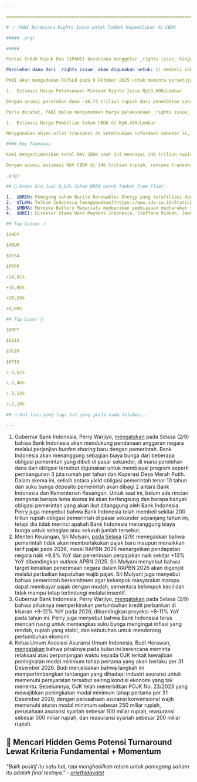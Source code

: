 ```yaml
---

==================================================================================================================================================================================================================================

# 📈 PANI Berencana Rights Issue untuk Tambah Kepemilikan di CBDK

##### .png)

##### 

Pantai Indah Kapuk Dua ($PANI) berencana menggelar _rights issue_ hingga 1,21 miliar saham baru. Harga pelaksanaan belum diumumkan, tetapi PANI mengasumsikan perolehan dana ~16,73 triliun rupiah dalam [keterbukaan informasinya](https://emitten-announcement.stockbit.com/attachments/f-31936480-0_PANI_Informasi_Transaksi_Afiliasi_31936480_lamp1.pdf).

Perolehan dana dari _rights issue_ akan digunakan untuk: 1) membeli saham Bangun Kosambi Sukses ($CBDK) hingga 44,1% dari PT Agung Sedayu dan PT Tunas Mekar Jaya senilai 16,125 triliun rupiah, sehingga kepemilikan PANI di CBDK akan naik dari 45,9% menjadi hingga ~90%; dan 2) penyertaan saham baru di 3 anak usaha PANI.

PANI akan mengadakan RUPSLB pada 9 Oktober 2025 untuk meminta persetujuan pemegang saham untuk aksi korporasi ini.

1.  Estimasi Harga Pelaksanaan Minimum Rights Issue Rp13.800/Lembar

Dengan asumsi perolehan dana ~16,73 triliun rupiah dari penerbitan saham baru hingga 1,21 miliar lembar, maka estimasi harga pelaksanaan minimum atas _rights issue_ PANI berada di kisaran 13.800 rupiah per saham.

Perlu dicatat, PANI belum mengumumkan harga pelaksanaan _rights issue_. Selain itu, harga pelaksanaan _rights issue_ juga dapat berubah signifikan menjadi lebih tinggi dibandingkan estimasi (misalnya, di atas harga pasar) jika perseroan menerbitkan lebih sedikit saham baru dari jumlah rencana maksimum. Sebagai perbandingan, dalam _rights issue_ pada 2023, PANI akhirnya hanya menerbitkan ~2,1 miliar saham baru dari maksimum 8 miliar saham baru yang direncanakan pada keterbukaan informasi awal.

1.  Estimasi Harga Pembelian Saham CBDK di Rp6.450/Lembar

Menggunakan objek nilai transaksi di keterbukaan informasi sebesar 16,1 triliun rupiah untuk akuisisi 44,1% saham CBDK, hal ini mengimplikasikan valuasi 100% saham CBDK berada di level 36,6 triliun rupiah atau ~6.450 rupiah per saham. Estimasi harga tersebut tidak jauh berbeda dari harga saham CBDK pada penutupan bursa hari sebelumnya, Selasa (2/9), di level 6.550 rupiah per lembar. Mengingat tidak ada perubahan pengendali di CBDK setelah transaksi ini, kemungkinan tidak akan ada _mandatory tender offer_ untuk CBDK pasca-transaksi.

#### Key Takeaway

Kami mengestimasikan total NAV CBDK saat ini mencapai 146 triliun rupiah, yang mengimplikasikan NAV PANI saat ini dengan kepemilikan 45,9% di CBDK berada di kisaran 286,6 triliun rupiah. Dengan asumsi porsi kepemilikan PANI di CBDK akan naik menjadi ~90% setelah akuisisi, kami mengestimasikan NAV PANI akan menjadi 351,1 triliun rupiah, naik +23% atau 64,5 triliun rupiah dari estimasi saat ini (lihat tabel di atas).

Dengan asumsi estimasi NAV CBDK di 146 triliun rupiah, rencana transaksi ini mengimplikasikan PANI akan mengakuisisi CBDK dengan valuasi 75% Discount-to-NAV. Kami menilai valuasi transaksi tersebut cukup murah, terutama jika melihat sebagian _landbank_ CBDK merupakan _landbank_ di CBD PIK 2 yang sudah lebih berkembang dan berlokasi premium. Estimasi kenaikan NAV PANI sebesar ~64,5 triliun rupiah atau sekitar +23% dari level saat ini juga terlihat lebih tinggi dibandingkan potensi dilusi pasca-_rights issue_.

.png)

## 🛟 Green Era Jual 0,02% Saham BREN untuk Tambah Free Float

1.  $BREN: Pemegang saham Barito Renewables Energy yang terafiliasi dengan pengendali, Green Era Pte. Ltd., menjual ~28,2 juta saham BREN dengan harga rata-rata 8.913 rupiah per lembar pada 27 Agustus-1 September 2025. Total nilai transaksi mencapai ~251,7 miliar rupiah dan ditujukan untuk menambah _free float_ saham yang beredar. Setelah [transaksi ini](https://www.idx.co.id/StaticData/NewsAndAnnouncement/ANNOUNCEMENTSTOCK/From_EREP/202509/2309b014c9_c1214f9e5a.pdf), kepemilikan Green Era Pte. Ltd. di BREN turun dari ~22,1% menjadi ~22,08%.
2.  $TLKM: Telkom Indonesia [mengumumkan](https://www.idx.co.id/StaticData/NewsAndAnnouncement/ANNOUNCEMENTSTOCK/From_EREP/202509/72a127169b_0264767dbf.pdf) akan menunda RUPSLB yang awalnya direncanakan untuk digelar pada 3 September 2025. Perseroan menyebut akan menjadwalkan ulang RUPSLB dan pengumumannya akan disampaikan kemudian. Perubahan jadwal RUPSLB tidak mengubah agenda rapat terkait perubahan susunan pengurus perseroan. Sebelumnya, SVP Corporate Communication & Investor Relation TLKM, Ahmad Reza, mengatakan kepada _[Bloomberg Technoz](https://www.bloombergtechnoz.com/detail-news/80406/telkom-tlkm-gelar-rups-bulan-depan-tambah-posisi-komisaris/2)_ bahwa perseroan berencana menambah posisi komisaris independen.
3.  $MBMA: Merdeka Battery Materials memberikan pembiayaan mudharabah sebesar ~1,8 triliun rupiah kepada anak usahanya, PT Merdeka Tsingshan Indonesia. [Dana tersebut](https://www.idx.co.id/StaticData/NewsAndAnnouncement/ANNOUNCEMENTSTOCK/From_EREP/202509/cdf477b3e6_1fecc5192b.pdf) akan digunakan oleh PT Merdeka Tsingshan Indonesia untuk membayar sebagian pokok pinjaman dari fasilitas pinjaman sebelumnya. Transaksi ini merupakan tindak lanjut dari penggunaan dana hasil penerbitan sukuk senilai ~1,8 triliun rupiah oleh MBMA pada [20 Agustus 2025](https://www.idx.co.id/StaticData/NewsAndAnnouncement/ANNOUNCEMENTSTOCK/From_EREP/202508/ab00ac5406_a295d56f23.pdf).
4.  $BNII: Direktur Utama Bank Maybank Indonesia, Steffano Ridwan, [mengatakan](https://www.cnbcindonesia.com/market/20250903131604-17-663926/maybank-indonesia-mau-pisahkan-unit-syariah-pada-2027) bahwa pihaknya akan melakukan _spin-off_ unit usaha syariah (UUS) menjadi bank umum syariah jika nilai aset UUS sudah mencapai 50 triliun rupiah, di mana BNII menargetkan hal tersebut dapat tercapai pada 2027. UUS dari BNII per 1H25 sendiri memiliki total aset sebesar 40,9 triliun rupiah, menempatkannya sebagai bank syariah terbesar ke-5 di Indonesia. Meski demikian, ketika ditanya oleh media terkait prospek akuisisi dalam rencana _spin-off_ tersebut, Steffano enggan menjawab.

## Top Gainer 🔥

$INDY

$HRUM

$DSSA

$PTPP

+24,81%

+16,85%

+10,24%

+6,88%

## Top Loser 🤕

$BRPT

$SSIA

$TKIM

$KPIG

\-3,51%

\-3,46%

\-3,13%

\-2,19%

## 🔥 Hal lain yang lagi hot yang perlu kamu ketahui...

---
```


1.  Gubernur Bank Indonesia, Perry Warjiyo, [mengatakan](https://www.bloomberg.com/news/articles/2025-09-03/bank-indonesia-shoulders-some-debt-costs-of-prabowo-s-programs) pada Selasa (2/9) bahwa Bank Indonesia akan mendukung pendanaan anggaran negara melalui perjanjian _burden sharing_ baru dengan pemerintah. Bank Indonesia akan menanggung sebagian biaya bunga dari beberapa obligasi pemerintah yang dibeli di pasar sekunder, di mana perolehan dana dari obligasi tersebut digunakan untuk membiayai program seperti pembangunan 3 juta rumah per tahun dan Koperasi Desa Merah Putih. Dalam skema ini, selisih antara _yield_ obligasi pemerintah tenor 10 tahun dan suku bunga deposito pemerintah akan dibagi 2 antara Bank Indonesia dan Kementerian Keuangan. Untuk saat ini, belum ada rincian mengenai berapa lama skema ini akan berlangsung dan berapa banyak obligasi pemerintah yang akan ikut ditanggung oleh Bank Indonesia. Perry juga menyebut bahwa Bank Indonesia telah membeli sekitar 200 triliun rupiah obligasi pemerintah di pasar sekunder sepanjang tahun ini, tetapi dia tidak merinci apakah Bank Indonesia menanggung biaya bunga untuk sebagian atau seluruh jumlah tersebut.
2.  Menteri Keuangan, Sri Mulyani, [pada Selasa](https://www.tempo.co/ekonomi/sri-mulyani-tahun-2026-tak-ada-kenaikan-pajak-meski-target-pendapatan-naik-2065864) (2/9) menegaskan bahwa pemerintah tidak akan memberlakukan pajak baru maupun menaikkan tarif pajak pada 2026, meski RAPBN 2026 menargetkan pendapatan negara naik +9,8% YoY dan penerimaan perpajakan naik sekitar +13% YoY dibandingkan _outlook_ APBN 2025. Sri Mulyani menyebut bahwa target kenaikan penerimaan negara dalam RAPBN 2026 akan digenjot melalui perbaikan kepatuhan wajib pajak. Sri Mulyani juga menyebut bahwa pemerintah berkomitmen agar kelompok masyarakat mampu dapat membayar pajak dengan mudah, sementara kelompok kecil dan tidak mampu tetap terlindungi melalui insentif.
3.  Gubernur Bank Indonesia, Perry Warjiyo, [mengatakan](https://www.antaranews.com/berita/5082565/gubernur-bi-arah-suku-bunga-dana-kredit-akan-turun-meski-perlu-waktu#:~:text=Adapun%20secara%20keseluruhan%2C%20BI%20memprakirakan%20pertumbuhan%20kredit%20perbankan%20pada%202025%20berada%20dalam%20kisaran%208%2D11%20persen.%20Sementara%20pada%202026%2C%20kredit%20diprakirakan%20tumbuh%20dalam%20kisaran%209%2D12%20persen.) pada Selasa (2/9) bahwa pihaknya memperkirakan pertumbuhan kredit perbankan di kisaran +9-12% YoY pada 2026, dibandingkan proyeksi +8-11% YoY pada tahun ini. Perry juga menyebut bahwa Bank Indonesia terus mencari ruang untuk memangkas suku bunga mengingat inflasi yang rendah, rupiah yang stabil, dan kebutuhan untuk mendorong pertumbuhan ekonomi.
4.  Ketua Umum Asosiasi Asuransi Umum Indonesia, Budi Herawan, [mengatakan](https://keuangan.kontan.co.id/news/aaui-berencana-minta-perpanjangan-waktu-pemenuhan-ekuitas-minimum-asuransi-untuk-2026) bahwa pihaknya pada bulan ini berencana meminta relaksasi atau perpanjangan waktu kepada OJK terkait kewajiban peningkatan modal minimum tahap pertama yang akan berlaku per 31 Desember 2026. Budi menjelaskan bahwa langkah ini mempertimbangkan tantangan yang dihadapi industri asuransi untuk memenuhi persyaratan tersebut seiring kondisi ekonomi yang tak menentu. Sebelumnya, OJK telah menerbitkan POJK No. 23/2023 yang mewajibkan peningkatan modal minimum tahap pertama per 31 Desember 2026, dengan perusahaan asuransi konvensional wajib memenuhi aturan modal minimum sebesar 250 miliar rupiah, perusahaan asuransi syariah sebesar 100 miliar rupiah, reasuransi sebesar 500 miliar rupiah, dan reasuransi syariah sebesar 200 miliar rupiah.

## 🔎 Mencari Hidden Gems Potensi Turnaround Lewat Kriteria Fundamental + Momentum

###### _"Balik positif itu satu hal, tapi menghasilkan return untuk pemegang saham itu adalah final testnya." -_ _[ariefhidayatst](https://stockbit.com/ariefhidayatst)_

#####
